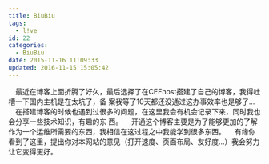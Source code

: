 ```yaml
---
title: BiuBiu
tags:
  - l!ve
id: 22
categories:
  - BiuBiu
date: 2015-11-16 11:09:33
updated: 2016-11-15 15:05:42
---
```


　最近在博客上面折腾了好久，最后选择了在CEFhost搭建了自己的博客，我得吐槽一下国内主机是在太坑了，备
案我等了10天都还没通过这办事效率也是够了...
　在搭建博客的时候也遇到过很多的问题，在这里我会有机会记录下来，同时我也会分享一些技术知识，有趣的东
西。
　开通这个博客主要是为了能够更加的了解作为一个运维所需要的东西，我相信在这过程之中我能学到很多东西。
　有缘你看到了这里，提出你对本网站的意见（打开速度、页面布局、友好度...）我会努力让它变得更好。